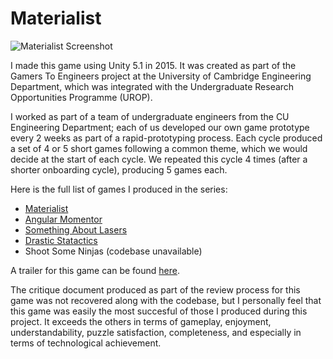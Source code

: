 # Materialist

![Materialist Screenshot](./Admin/Materialist%20Screenshot.png)

I made this game using Unity 5.1 in 2015.
It was created as part of the Gamers To Engineers project at the University of Cambridge Engineering Department,
which was integrated with the Undergraduate Research Opportunities Programme (UROP).

I worked as part of a team of undergraduate engineers from the CU Engineering Department;
each of us developed our own game prototype every 2 weeks as part of a rapid-prototyping process.
Each cycle produced a set of 4 or 5 short games following a common theme, which we would decide at the start of each cycle.
We repeated this cycle 4 times (after a shorter onboarding cycle), producing 5 games each.

Here is the full list of games I produced in the series:
- [Materialist](https://github.com/lewisjones21/materialist)
- [Angular Momentor](https://github.com/lewisjones21/angular-momentor)
- [Something About Lasers](https://github.com/lewisjones21/something-about-lasers)
- [Drastic Statactics](https://github.com/lewisjones21/drastic-statactics)
- Shoot Some Ninjas (codebase unavailable)

A trailer for this game can be found [here](./Admin/Materialist%20Teaser.mp4).

The critique document produced as part of the review process for this game was not recovered along with the codebase,
but I personally feel that this game was easily the most succesful of those I produced during this project.
It exceeds the others in terms of gameplay, enjoyment, understandability, puzzle satisfaction, completeness,
and especially in terms of technological achievement.
